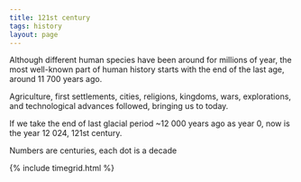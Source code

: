 ```yaml
---
title: 121st century
tags: history
layout: page
---
```



Although different human species have been around for millions of year, the most well-known part of human history starts with the end of the last age, around 11 700 years ago. 

Agriculture, first settlements, cities, religions, kingdoms, wars, explorations, and technological advances followed, bringing us to today. 

If we take the end of last glacial period ~12 000 years ago as year 0, now is the year 12 024, 121st century.  

Numbers are centuries, each dot is a decade 

{% include timegrid.html %}
